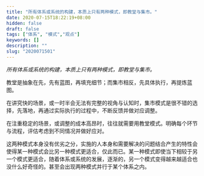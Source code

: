 ```yaml
---
title: "所有体系或系统的构建，本质上只有两种模式，即教堂与集市。"
date: 2020-07-15T18:22:19+08:00
hidden: false
draft: false
tags: ["体系", "模式","观点"]
keywords: []
description: ""
slug: "2020071501"
---
```


*所有体系或系统的构建，本质上只有两种模式，即教堂与集市。*

教堂是抽象在先，先有蓝图，再填充细节；而集市相反，先具体执行，再提炼蓝图。

<!--more-->

在讲究快的场景，或一时半会无法有完整的视角与认知时，集市模式是很不错的选择，先落地，再通过实际执行的过程中，不断反馈并做对应调整。

在注重稳定的场景，或调整的成本高昂时，往往就需要用教堂模式。明确每个环节与流程，评估考虑到不同情况并做好应对。

这两种模式本身没有优劣之分，实施的人本身和需要解决的问题结合产生的特性会使得某一种模式会比另一种模式更适合，仅此而已。某一种模式即使当下相较于另一个模式更适合，随着体系或系统的发展，逐渐的，另一个模式变得越来越适合也没什么好奇怪的。甚至会出现两种模式并行于某个体系之内。